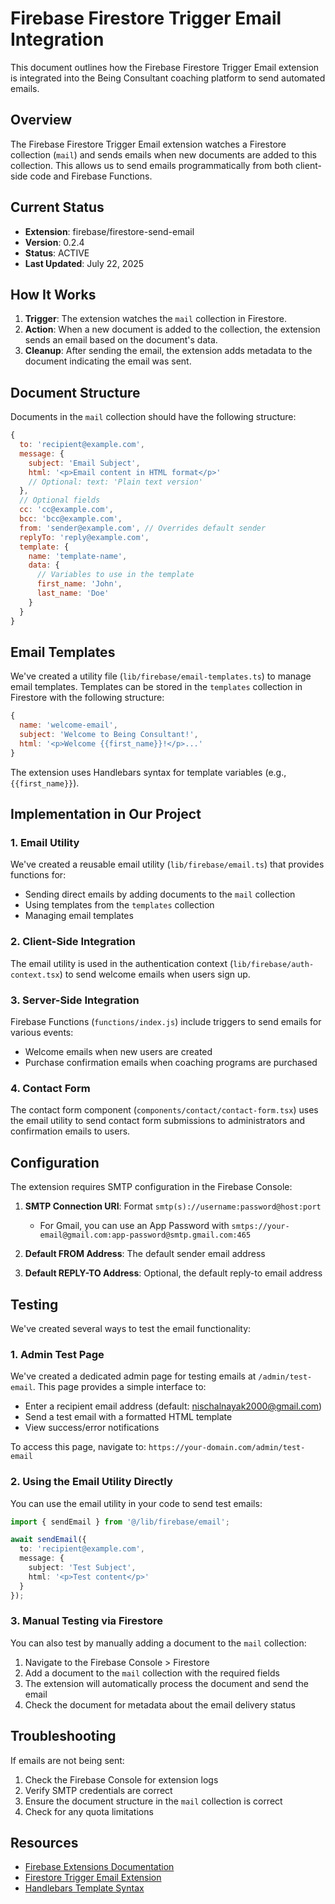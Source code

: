 # Firebase Firestore Trigger Email Integration

This document outlines how the Firebase Firestore Trigger Email extension is integrated into the Being Consultant coaching platform to send automated emails.

## Overview

The Firebase Firestore Trigger Email extension watches a Firestore collection (`mail`) and sends emails when new documents are added to this collection. This allows us to send emails programmatically from both client-side code and Firebase Functions.

## Current Status

- **Extension**: firebase/firestore-send-email
- **Version**: 0.2.4
- **Status**: ACTIVE
- **Last Updated**: July 22, 2025

## How It Works

1. **Trigger**: The extension watches the `mail` collection in Firestore.
2. **Action**: When a new document is added to the collection, the extension sends an email based on the document's data.
3. **Cleanup**: After sending the email, the extension adds metadata to the document indicating the email was sent.

## Document Structure

Documents in the `mail` collection should have the following structure:

```javascript
{
  to: 'recipient@example.com',
  message: {
    subject: 'Email Subject',
    html: '<p>Email content in HTML format</p>'
    // Optional: text: 'Plain text version'
  },
  // Optional fields
  cc: 'cc@example.com',
  bcc: 'bcc@example.com',
  from: 'sender@example.com', // Overrides default sender
  replyTo: 'reply@example.com',
  template: {
    name: 'template-name',
    data: {
      // Variables to use in the template
      first_name: 'John',
      last_name: 'Doe'
    }
  }
}
```

## Email Templates

We've created a utility file (`lib/firebase/email-templates.ts`) to manage email templates. Templates can be stored in the `templates` collection in Firestore with the following structure:

```javascript
{
  name: 'welcome-email',
  subject: 'Welcome to Being Consultant!',
  html: '<p>Welcome {{first_name}}!</p>...'
}
```

The extension uses Handlebars syntax for template variables (e.g., `{{first_name}}`).

## Implementation in Our Project

### 1. Email Utility

We've created a reusable email utility (`lib/firebase/email.ts`) that provides functions for:

- Sending direct emails by adding documents to the `mail` collection
- Using templates from the `templates` collection
- Managing email templates

### 2. Client-Side Integration

The email utility is used in the authentication context (`lib/firebase/auth-context.tsx`) to send welcome emails when users sign up.

### 3. Server-Side Integration

Firebase Functions (`functions/index.js`) include triggers to send emails for various events:

- Welcome emails when new users are created
- Purchase confirmation emails when coaching programs are purchased

### 4. Contact Form

The contact form component (`components/contact/contact-form.tsx`) uses the email utility to send contact form submissions to administrators and confirmation emails to users.

## Configuration

The extension requires SMTP configuration in the Firebase Console:

1. **SMTP Connection URI**: Format `smtp(s)://username:password@host:port`
   - For Gmail, you can use an App Password with `smtps://your-email@gmail.com:app-password@smtp.gmail.com:465`

2. **Default FROM Address**: The default sender email address

3. **Default REPLY-TO Address**: Optional, the default reply-to email address

## Testing

We've created several ways to test the email functionality:

### 1. Admin Test Page

We've created a dedicated admin page for testing emails at `/admin/test-email`. This page provides a simple interface to:
- Enter a recipient email address (default: nischalnayak2000@gmail.com)
- Send a test email with a formatted HTML template
- View success/error notifications

To access this page, navigate to: `https://your-domain.com/admin/test-email`

### 2. Using the Email Utility Directly

You can use the email utility in your code to send test emails:

```typescript
import { sendEmail } from '@/lib/firebase/email';

await sendEmail({
  to: 'recipient@example.com',
  message: {
    subject: 'Test Subject',
    html: '<p>Test content</p>'
  }
});
```

### 3. Manual Testing via Firestore

You can also test by manually adding a document to the `mail` collection:

1. Navigate to the Firebase Console > Firestore
2. Add a document to the `mail` collection with the required fields
3. The extension will automatically process the document and send the email
4. Check the document for metadata about the email delivery status

## Troubleshooting

If emails are not being sent:

1. Check the Firebase Console for extension logs
2. Verify SMTP credentials are correct
3. Ensure the document structure in the `mail` collection is correct
4. Check for any quota limitations

## Resources

- [Firebase Extensions Documentation](https://firebase.google.com/docs/extensions)
- [Firestore Trigger Email Extension](https://firebase.google.com/products/extensions/firebase-firestore-send-email)
- [Handlebars Template Syntax](https://handlebarsjs.com/guide/)

